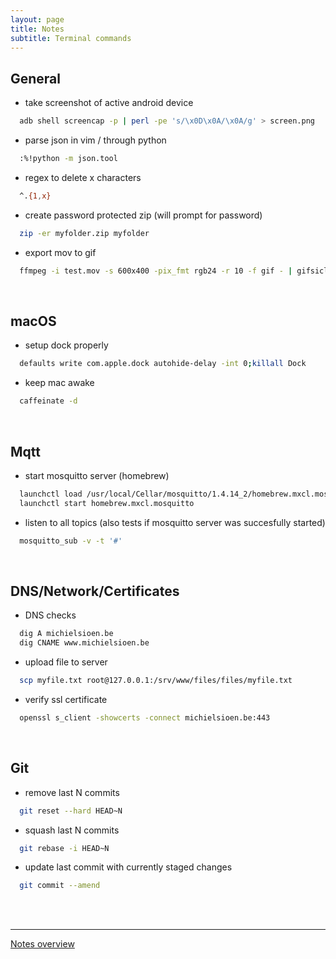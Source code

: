 ```yaml
---
layout: page
title: Notes
subtitle: Terminal commands
---
```

## General

- take screenshot of active android device

```bash
  adb shell screencap -p | perl -pe 's/\x0D\x0A/\x0A/g' > screen.png
```

- parse json in vim / through python

```bash
  :%!python -m json.tool
```

- regex to delete x characters

```bash
  ^.{1,x}
```

- create password protected zip (will prompt for password)

```bash
  zip -er myfolder.zip myfolder
```

- export mov to gif

```bash
  ffmpeg -i test.mov -s 600x400 -pix_fmt rgb24 -r 10 -f gif - | gifsicle --optimize=3 --delay=3 > test.gif
```

<br />

## macOS

- setup dock properly

```bash
  defaults write com.apple.dock autohide-delay -int 0;killall Dock
```

- keep mac awake

```bash
  caffeinate -d
```

<br />

## Mqtt

- start mosquitto server (homebrew)

```bash
  launchctl load /usr/local/Cellar/mosquitto/1.4.14_2/homebrew.mxcl.mosquitto.plist 
  launchctl start homebrew.mxcl.mosquitto
```

- listen to all topics (also tests if mosquitto server was succesfully started)

```bash
  mosquitto_sub -v -t '#'
```

<br />

## DNS/Network/Certificates

- DNS checks

```bash
  dig A michielsioen.be
  dig CNAME www.michielsioen.be
```

- upload file to server

```bash
  scp myfile.txt root@127.0.0.1:/srv/www/files/files/myfile.txt
```

- verify ssl certificate

```bash
  openssl s_client -showcerts -connect michielsioen.be:443
```

<br />

## Git

- remove last N commits

```bash
  git reset --hard HEAD~N
```

- squash last N commits

```bash
  git rebase -i HEAD~N
```

- update last commit with currently staged changes

```bash
  git commit --amend
```

<br />
<br />

---

[Notes overview](../)
